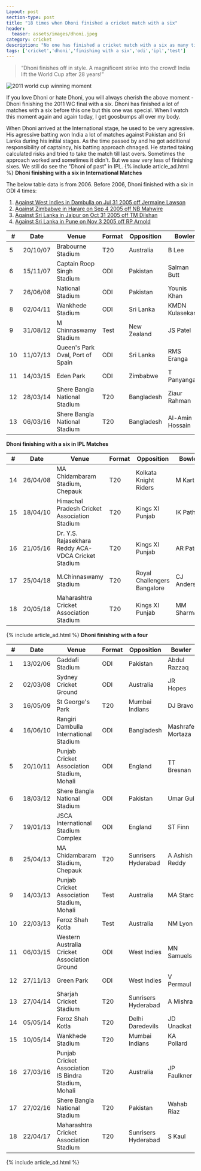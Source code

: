 ```yaml
---
Layout: post
section-type: post
title: "18 times when Dhoni finished a cricket match with a six"
header:
  teaser: assets/images/dhoni.jpeg
category: cricket
description: "No one has finished a cricket match with a six as many times as Dhoni has done."
tags: ['cricket','dhoni','finishing with a six','odi','ipl','test']
---
```

> “Dhoni finishes off in style. A magnificent strike into the crowd! India lift the World Cup after 28 years!”

![2011 world cup winning moment]({{site.baseurl}}/assets/images/dhoni.jpeg)

If you love Dhoni or hate Dhoni, you will always cherish the above moment - Dhoni finishing the 2011 WC final with a six. Dhoni has finished a lot of matches with a six before this one but this one was special.
When I watch this moment again and again today, I get goosbumps all over my body. 

When Dhoni arrived at the International stage, he used to be very agressive. His agressive batting won India a lot of matches against Pakistan and Sri Lanka during his initial stages.
As the time passed by and he got additional responsibility of captaincy, his batting approach chnaged. He started taking calculated risks and tried to take the match till last overs.
Sometimes the approach worked and sometimes it didn't. But we saw very less of finishing sixes. We still do see the "Dhoni of past" in IPL.
{% include article_ad.html %}
**Dhoni finishing with a six in International Matches**

The below table data is from 2006. Before 2006, Dhoni finished with a six in ODI 4 times:

1. [Against West Indies in Dambulla on Jul 31 2005 off Jermaine Lawson](https://www.espncricinfo.com/series/8592/scorecard/214742/india-vs-west-indies-2nd-match-indian-oil-cup-2005)
2. [Against Zimbabwe in Harare on Sep 4 2005 off NB Mahwire](https://www.espncricinfo.com/series/8594/scorecard/217979/zimbabwe-vs-india-6th-match-videocon-triangular-series-2005)
3. [Against Sri Lanka in Jaipur on Oct 31 2005 off TM Dilshan](https://www.espncricinfo.com/series/14750/scorecard/223634/india-vs-sri-lanka-3rd-odi-sri-lanka-tour-of-india-2005-06)
4. [Against Sri Lanka in Pune on Nov 3 2005 off RP Arnold](https://www.espncricinfo.com/series/14750/scorecard/223902/india-vs-sri-lanka-4th-odi-sri-lanka-tour-of-india-2005-06)

| # | Date     | Venue                            | Format | Opposition  | Bowler          |
|---|----------|----------------------------------|--------|-------------|-----------------|
| 5 | 20/10/07 | Brabourne Stadium                | T20    | Australia   | B Lee           |
| 6 | 15/11/07 | Captain Roop Singh Stadium       | ODI    | Pakistan    | Salman Butt     |
| 7 | 26/06/08 | National Stadium                 | ODI    | Pakistan    | Younis Khan     |
| 8 | 02/04/11 | Wankhede Stadium                 | ODI    | Sri Lanka   | KMDN Kulasekara |
| 9 | 31/08/12 | M Chinnaswamy Stadium            | Test   | New Zealand | JS Patel        |
| 10 | 11/07/13 | Queen's Park Oval, Port of Spain | ODI    | Sri Lanka   | RMS Eranga      |
| 11 | 14/03/15 | Eden Park                        | ODI    | Zimbabwe    | T Panyangara    |
| 12 | 28/03/14 | Shere Bangla National Stadium    | T20    | Bangladesh  | Ziaur Rahman    |
| 13 | 06/03/16 | Shere Bangla National Stadium    | T20    | Bangladesh  | Al-Amin Hossain |

**Dhoni finishing with a six in IPL Matches**

| # | Date     | Venue                                               | Format | Opposition                  | Bowler      |
|---|----------|-----------------------------------------------------|--------|-----------------------------|-------------|
| 14 | 26/04/08 | MA Chidambaram Stadium, Chepauk                     | T20    | Kolkata Knight Riders       | M Kartik    |
| 15 | 18/04/10 | Himachal Pradesh Cricket Association Stadium        | T20    | Kings XI Punjab             | IK Pathan   |
| 16 | 21/05/16 | Dr. Y.S. Rajasekhara Reddy ACA-VDCA Cricket Stadium | T20    | Kings XI Punjab             | AR Patel    |
| 17 | 25/04/18 | M.Chinnaswamy Stadium                               | T20    | Royal Challengers Bangalore | CJ Anderson |
| 18 | 20/05/18 | Maharashtra Cricket Association Stadium             | T20    | Kings XI Punjab             | MM Sharma   |

{% include article_ad.html %}
**Dhoni finishing with a four**

| #  | Date     | Venue                                                | Format | Opposition          | Bowler           |
|----|----------|------------------------------------------------------|--------|---------------------|------------------|
| 1  | 13/02/06 | Gaddafi Stadium                                      | ODI    | Pakistan            | Abdul Razzaq     |
| 2  | 02/03/08 | Sydney Cricket Ground                                | ODI    | Australia           | JR Hopes         |
| 3  | 16/05/09 | St George's Park                                     | T20    | Mumbai Indians      | DJ Bravo         |
| 4  | 16/06/10 | Rangiri Dambulla International Stadium               | ODI    | Bangladesh          | Mashrafe Mortaza |
| 5  | 20/10/11 | Punjab Cricket Association Stadium, Mohali           | ODI    | England             | TT Bresnan       |
| 6  | 18/03/12 | Shere Bangla National Stadium                        | ODI    | Pakistan            | Umar Gul         |
| 7  | 19/01/13 | JSCA International Stadium Complex                   | ODI    | England             | ST Finn          |
| 8  | 25/04/13 | MA Chidambaram Stadium, Chepauk                      | T20    | Sunrisers Hyderabad | A Ashish Reddy   |
| 9  | 14/03/13 | Punjab Cricket Association Stadium, Mohali           | Test   | Australia           | MA Starc         |
| 10 | 22/03/13 | Feroz Shah Kotla                                     | Test   | Australia           | NM Lyon          |
| 11 | 06/03/15 | Western Australia Cricket Association Ground         | ODI    | West Indies         | MN Samuels       |
| 12 | 27/11/13 | Green Park                                           | ODI    | West Indies         | V Permaul        |
| 13 | 27/04/14 | Sharjah Cricket Stadium                              | T20    | Sunrisers Hyderabad | A Mishra         |
| 14 | 05/05/14 | Feroz Shah Kotla                                     | T20    | Delhi Daredevils    | JD Unadkat       |
| 15 | 10/05/14 | Wankhede Stadium                                     | T20    | Mumbai Indians      | KA Pollard       |
| 16 | 27/03/16 | Punjab Cricket Association IS Bindra Stadium, Mohali | T20    | Australia           | JP Faulkner      |
| 17 | 27/02/16 | Shere Bangla National Stadium                        | T20    | Pakistan            | Wahab Riaz       |
| 18 | 22/04/17 | Maharashtra Cricket Association Stadium              | T20    | Sunrisers Hyderabad | S Kaul           |

{% include article_ad.html %}